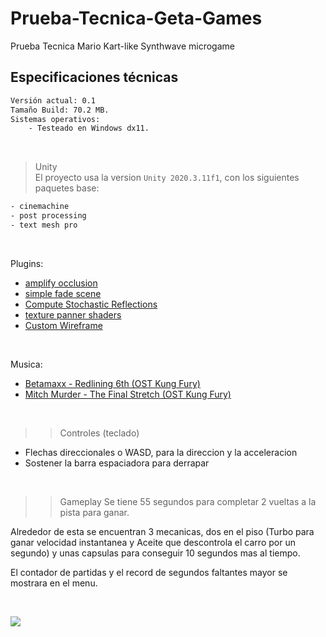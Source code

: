 # Prueba-Tecnica-Geta-Games
Prueba Tecnica Mario Kart-like Synthwave microgame

## Especificaciones técnicas
```bash
Versión actual: 0.1
Tamaño Build: 70.2 MB.
Sistemas operativos:
    - Testeado en Windows dx11.
```

<br/>

> Unity
> <br/>
> El proyecto usa la version ```Unity 2020.3.11f1```, con los siguientes paquetes base:
```bash
- cinemachine
- post processing
- text mesh pro
```

<br/>

Plugins:
  - [amplify occlusion](https://github.com/AmplifyCreations/AmplifyOcclusion)
  - [simple fade scene](https://assetstore.unity.com/packages/tools/particles-effects/simple-fade-scene-transition-system-81753)
  - [Compute Stochastic Reflections](https://github.com/simeonradivoev/ComputeStochasticReflections)
  - [texture panner shaders](https://github.com/AdultLink/TexturePanner)
  - [Custom Wireframe](https://github.com/UnityCommunity/UnityLibrary/blob/master/Assets/Shaders/2D/Effects/WireFrame.shader)

<br/>

Musica:
  - [Betamaxx - Redlining 6th (OST Kung Fury)](https://www.youtube.com/watch?v=3LuDUu0rvnw)
  - [Mitch Murder - The Final Stretch (OST Kung Fury)](https://www.youtube.com/watch?v=go1_dv5YrWc)

<br/>

>> Controles (teclado)
  - Flechas direccionales o WASD, para la direccion y la acceleracion
  - Sostener la barra espaciadora para derrapar

<br/>

>> Gameplay
Se tiene 55 segundos para completar 2 vueltas a la pista para ganar.

Alrededor de esta se encuentran 3 mecanicas, dos en el piso (Turbo para ganar velocidad instantanea y Aceite que descontrola el carro por un segundo) y unas capsulas para conseguir 10 segundos mas al tiempo.

El contador de partidas y el record de segundos faltantes mayor se mostrara en el menu.

<br/>

![](../master/img/1.png)
